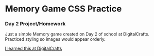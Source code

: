 # Memory Game CSS Practice 

### Day 2 Project/Homework

Just a simple Memory game created on Day 2 of school at DigitalCrafts. Practiced styling so images would appear orderly.

[I learned this at DigitalCrafts](https://www.digitalcrafts.com)
